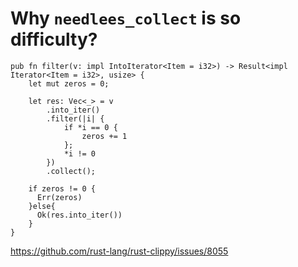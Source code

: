 # Why `needlees_collect` is so difficulty?

```
pub fn filter(v: impl IntoIterator<Item = i32>) -> Result<impl Iterator<Item = i32>, usize> {
    let mut zeros = 0;

    let res: Vec<_> = v
        .into_iter()
        .filter(|i| {
            if *i == 0 {
                zeros += 1
            };
            *i != 0
        })
        .collect();

    if zeros != 0 {
      Err(zeros)
    }else{
      Ok(res.into_iter())
    }
}
```

https://github.com/rust-lang/rust-clippy/issues/8055

